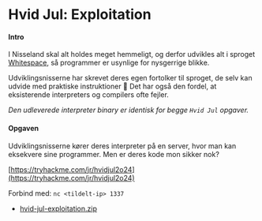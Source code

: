 # Hvid Jul: Exploitation

#### Intro

I Nisseland skal alt holdes meget hemmeligt, og derfor udvikles alt i sproget [Whitespace](https://esolangs.org/wiki/Whitespace), så programmer er usynlige for nysgerrige blikke.

Udviklingsnisserne har skrevet deres egen fortolker til sproget, de selv kan udvide med praktiske instruktioner 👀 Det har også den fordel, at eksisterende interpreters og compilers ofte fejler.

*Den udleverede interpreter binary er identisk for begge `Hvid Jul` opgaver.*

#### Opgaven

Udviklingsnisserne kører deres interpreter på en server, hvor man kan eksekvere sine programmer. Men er deres kode mon sikker nok?

[https://tryhackme.com/jr/hvidjul2o24](https://tryhackme.com/jr/hvidjul2o24)

Forbind med: `nc <tildelt-ip> 1337`

- [hvid-jul-exploitation.zip](src/hvid-jul-exploitation.zip)
